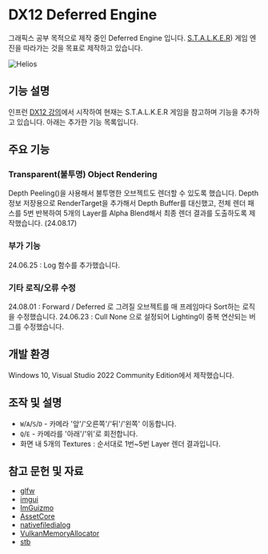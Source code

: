 # DX12 Deferred Engine
그래픽스 공부 목적으로 제작 중인 Deferred Engine 입니다.
[S.T.A.L.K.E.R](https://developer.nvidia.com/gpugems/gpugems2/part-ii-shading-lighting-and-shadows/chapter-9-deferred-shading-stalker)) 게임 엔진을 따라가는 것을 목표로 제작하고 있습니다.

![Helios](data/screenshot_1.jpg)


## 기능 설명
인프런 [DX12 강의](https://www.inflearn.com/course/%EC%96%B8%EB%A6%AC%EC%96%BC-3d-mmorpg-2/dashboard)에서 시작하여 현재는 S.T.A.L.K.E.R 게임을 참고하며 기능을 추가하고 있습니다.
아래는 추가한 기능 목록입니다.


## 주요 기능
### Transparent(불투명) Object Rendering
Depth Peeling()을 사용해서 불투명한 오브젝트도 렌더할 수 있도록 했습니다.
Depth 정보 저장용으로 RenderTarget을 추가해서 Depth Buffer를 대신했고, 
전체 렌더 패스를 5번 반복하여 5개의 Layer를 Alpha Blend해서 최종 렌더 결과를 도출하도록 제작했습니다.
(24.08.17)
  
### 부가 기능
24.06.25 : Log 함수를 추가했습니다.

### 기타 로직/오류 수정
24.08.01 : Forward / Deferred 로 그려질 오브젝트를 매 프레임마다 Sort하는 로직을 수정했습니다.
24.06.23 : Cull None 으로 설정되어 Lighting이 중복 연산되는 버그를 수정했습니다.


## 개발 환경
Windows 10, Visual Studio 2022 Community Edition에서 제작했습니다.


## 조작 및 설명
* `W`/`A`/`S`/`D` - 카메라 '앞'/'오른쪽'/'뒤'/'왼쪽' 이동합니다.
* `Q`/`E` - 카메라를 '아래'/'위'로 회전합니다.
* 화면 내 5개의 Textures : 순서대로 1번~5번 Layer 렌더 결과입니다.


## 참고 문헌 및 자료
* [glfw](https://github.com/glfw/glfw)
* [imgui](https://github.com/ocornut/imgui)
* [ImGuizmo](https://github.com/CedricGuillemet/ImGuizmo)
* [AssetCore](https://github.com/diharaw/AssetCore) 
* [nativefiledialog](https://github.com/mlabbe/nativefiledialog)
* [VulkanMemoryAllocator](https://github.com/GPUOpen-LibrariesAndSDKs/VulkanMemoryAllocator)
* [stb](https://github.com/nothings/stb)
